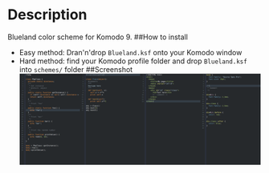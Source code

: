Description
=====================
Blueland color scheme for Komodo 9.
##How to install
* Easy method: Dran'n'drop `Blueland.ksf` onto your Komodo window
* Hard method: find your Komodo profile folder and drop `Blueland.ksf` into `schemes/` folder
##Screenshot
![Screen](screenshot.png)
